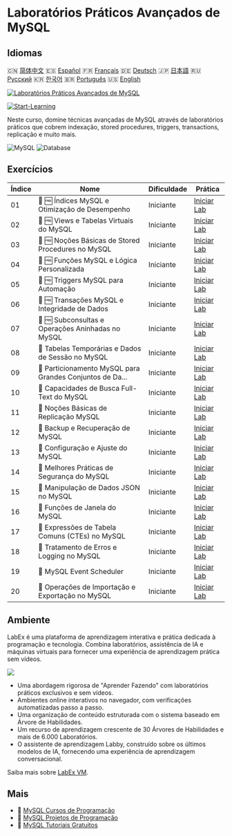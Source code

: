 # Laboratórios Práticos Avançados de MySQL

## Idiomas

🇨🇳 [简体中文](README_zh.md) 🇪🇸 [Español](README_es.md) 🇫🇷 [Français](README_fr.md) 🇩🇪 [Deutsch](README_de.md) 🇯🇵 [日本語](README_ja.md) 🇷🇺 [Русский](README_ru.md) 🇰🇷 [한국어](README_ko.md) 🇧🇷 [Português](README_pt.md) 🇺🇸 [English](README.md) 

[![Laboratórios Práticos Avançados de MySQL](https://cover-creator.labex.io/advanced-mysql-practical-labs.png?lang=pt)](https://labex.io/pt/courses/advanced-mysql-practical-labs)

[![Start-Learning](https://img.shields.io/badge/Start-Learning-whitesmoke?style=for-the-badge)](https://labex.io/pt/courses/advanced-mysql-practical-labs)

Neste curso, domine técnicas avançadas de MySQL através de laboratórios práticos que cobrem indexação, stored procedures, triggers, transactions, replicação e muito mais.

![MySQL](https://img.shields.io/badge/MySQL-whitesmoke?style=for-the-badge&logo=mysql)
![Database](https://img.shields.io/badge/Database-whitesmoke?style=for-the-badge&logo=database)


## Exercícios

|   Índice | Nome                                                      | Dificuldade   | Prática                                                                                                                         |
|----------|-----------------------------------------------------------|---------------|---------------------------------------------------------------------------------------------------------------------------------|
|       01 | 📖 🆓 Índices MySQL e Otimização de Desempenho            | Iniciante     | <a target='_blank' href='https://labex.io/pt/tutorials/mysql-mysql-indexes-and-performance-optimization-550910'>Iniciar Lab</a> |
|       02 | 📖 🆓 Views e Tabelas Virtuais do MySQL                   | Iniciante     | <a target='_blank' href='https://labex.io/pt/tutorials/mysql-mysql-views-and-virtual-tables-550920'>Iniciar Lab</a>             |
|       03 | 📖 🆓 Noções Básicas de Stored Procedures no MySQL        | Iniciante     | <a target='_blank' href='https://labex.io/pt/tutorials/mysql-mysql-stored-procedures-basics-550915'>Iniciar Lab</a>             |
|       04 | 📖 🆓 Funções MySQL e Lógica Personalizada                | Iniciante     | <a target='_blank' href='https://labex.io/pt/tutorials/mysql-mysql-functions-and-custom-logic-550908'>Iniciar Lab</a>           |
|       05 | 📖 🆓 Triggers MySQL para Automação                       | Iniciante     | <a target='_blank' href='https://labex.io/pt/tutorials/mysql-mysql-triggers-for-automation-550919'>Iniciar Lab</a>              |
|       06 | 📖 🆓 Transações MySQL e Integridade de Dados             | Iniciante     | <a target='_blank' href='https://labex.io/pt/tutorials/mysql-mysql-transactions-and-data-integrity-550918'>Iniciar Lab</a>      |
|       07 | 📖 🆓 Subconsultas e Operações Aninhadas no MySQL         | Iniciante     | <a target='_blank' href='https://labex.io/pt/tutorials/mysql-mysql-subqueries-and-nested-operations-550916'>Iniciar Lab</a>     |
|       08 | 📖  Tabelas Temporárias e Dados de Sessão no MySQL        | Iniciante     | <a target='_blank' href='https://labex.io/pt/tutorials/mysql-mysql-temporary-tables-and-session-data-550917'>Iniciar Lab</a>    |
|       09 | 📖  Particionamento MySQL para Grandes Conjuntos de Da... | Iniciante     | <a target='_blank' href='https://labex.io/pt/tutorials/mysql-mysql-partitioning-for-large-datasets-550912'>Iniciar Lab</a>      |
|       10 | 📖  Capacidades de Busca Full-Text do MySQL               | Iniciante     | <a target='_blank' href='https://labex.io/pt/tutorials/mysql-mysql-full-text-search-capabilities-550907'>Iniciar Lab</a>        |
|       11 | 📖  Noções Básicas de Replicação MySQL                    | Iniciante     | <a target='_blank' href='https://labex.io/pt/tutorials/mysql-mysql-replication-basics-550913'>Iniciar Lab</a>                   |
|       12 | 📖  Backup e Recuperação de MySQL                         | Iniciante     | <a target='_blank' href='https://labex.io/pt/tutorials/mysql-mysql-backup-and-recovery-550902'>Iniciar Lab</a>                  |
|       13 | 📖  Configuração e Ajuste do MySQL                        | Iniciante     | <a target='_blank' href='https://labex.io/pt/tutorials/mysql-mysql-configuration-and-tuning-550904'>Iniciar Lab</a>             |
|       14 | 📖  Melhores Práticas de Segurança do MySQL               | Iniciante     | <a target='_blank' href='https://labex.io/pt/tutorials/mysql-mysql-security-best-practices-550914'>Iniciar Lab</a>              |
|       15 | 📖  Manipulação de Dados JSON no MySQL                    | Iniciante     | <a target='_blank' href='https://labex.io/pt/tutorials/mysql-mysql-json-data-handling-550911'>Iniciar Lab</a>                   |
|       16 | 📖  Funções de Janela do MySQL                            | Iniciante     | <a target='_blank' href='https://labex.io/pt/tutorials/mysql-mysql-window-functions-550921'>Iniciar Lab</a>                     |
|       17 | 📖  Expressões de Tabela Comuns (CTEs) no MySQL           | Iniciante     | <a target='_blank' href='https://labex.io/pt/tutorials/mysql-mysql-common-table-expressions-ctes-550903'>Iniciar Lab</a>        |
|       18 | 📖  Tratamento de Erros e Logging no MySQL                | Iniciante     | <a target='_blank' href='https://labex.io/pt/tutorials/mysql-mysql-error-handling-and-logging-550905'>Iniciar Lab</a>           |
|       19 | 📖  MySQL Event Scheduler                                 | Iniciante     | <a target='_blank' href='https://labex.io/pt/tutorials/mysql-mysql-event-scheduler-550906'>Iniciar Lab</a>                      |
|       20 | 📖  Operações de Importação e Exportação no MySQL         | Iniciante     | <a target='_blank' href='https://labex.io/pt/tutorials/mysql-mysql-import-and-export-operations-550909'>Iniciar Lab</a>         |

## Ambiente

LabEx é uma plataforma de aprendizagem interativa e prática dedicada à programação e tecnologia. Combina laboratórios, assistência de IA e máquinas virtuais para fornecer uma experiência de aprendizagem prática sem vídeos.

![](https://tutorial-screenshot.getvm.io/images/vm-1725247253.png)

- Uma abordagem rigorosa de "Aprender Fazendo" com laboratórios práticos exclusivos e sem vídeos.
- Ambientes online interativos no navegador, com verificações automatizadas passo a passo.
- Uma organização de conteúdo estruturada com o sistema baseado em Árvore de Habilidades.
- Um recurso de aprendizagem crescente de 30 Árvores de Habilidades e mais de 6.000 Laboratórios.
- O assistente de aprendizagem Labby, construído sobre os últimos modelos de IA, fornecendo uma experiência de aprendizagem conversacional.

Saiba mais sobre [LabEx VM](https://support.labex.io/using-labex/virtual-machine).

## Mais

- 🔗 [MySQL Cursos de Programação](https://github.com/labex-labs/awesome-programming-courses)
- 🔗 [MySQL Projetos de Programação](https://github.com/labex-labs/awesome-programming-projects)
- 🔗 [MySQL Tutoriais Gratuitos](https://github.com/labex-labs/mysql-free-tutorials)

